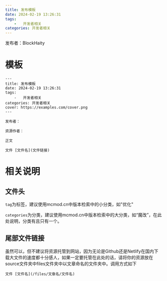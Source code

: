 ```yaml
---
title: 发布模板
date: 2024-02-19 13:26:31
tags:
    -   开发者相关
categories: 开发者相关
---
```


发布者：BlockHaity

# 模板

```
---
title: 发布模板
date: 2024-02-19 13:26:31
tags:
    -   开发者相关
categories: 开发者相关
cover: https://examples.com/cover.png
---

发布者：

资源作者：

正文

文件 [文件名](文件链接)
```

# 相关说明

## 文件头

`tag`为标签，建议使用mcmod.cn中版本检索中的小分类，如"优化"

`categories`为分类，建议使用mcmod.cn中版本检索中的大分类，如“魔改”，在此处说明，分类有且只有一个。

## 尾部文件链接

虽然可以，但不建议将资源托管到网站，因为无论是Github还是Netlify在国内下载大文件的速度都十分感人，如果一定要托管在此处的话，请将你的资源放在source文件夹中files文件夹中以文章命名的文件夹中。调用方式如下

```
文件 [文件名](/files/文章名/文件名)
```